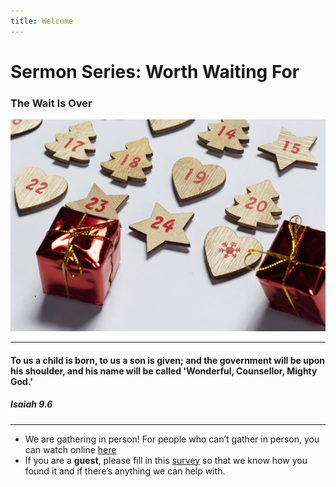 ```yaml
---
title: Welcome
---
```


# Sermon Series: Worth Waiting For
### The Wait Is Over

![Christmas](https://raw.githubusercontent.com/stgeorgeshurstville/bulletin/main/images/ChristmasBackground.jpg)

---
#### To us a child is born, to us a son is given; and the government will be upon his shoulder, and his name will be called 'Wonderful, Counsellor, Mighty God.'

##### Isaiah 9.6
 

---
- We are gathering in person! For people who can’t gather in person, you can watch online [here](https://stgeorgeshurstville.org.au/sunday-english-online)
- If you are a **guest**, please fill in this [survey](https://tinyurl.com/SGHACsurvey) so that we know how you found it and if there’s anything we can help with.
